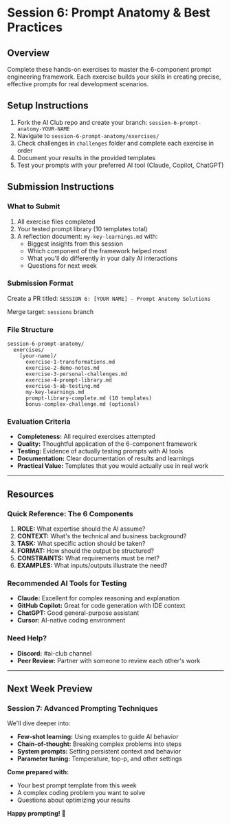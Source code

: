 # Session 6: Prompt Anatomy & Best Practices

## Overview

Complete these hands-on exercises to master the 6-component prompt engineering framework. Each exercise builds your skills in creating precise, effective prompts for real development scenarios.

## Setup Instructions

1. Fork the AI Club repo and create your branch: `session-6-prompt-anatomy-YOUR-NAME`
2. Navigate to `session-6-prompt-anatomy/exercises/`
3. Check challenges in `challenges` folder and complete each exercise in order
4. Document your results in the provided templates
5. Test your prompts with your preferred AI tool (Claude, Copilot, ChatGPT)

## Submission Instructions

### What to Submit

1. All exercise files completed
2. Your tested prompt library (10 templates total)
3. A reflection document: `my-key-learnings.md` with:
    - Biggest insights from this session
    - Which component of the framework helped most
    - What you'll do differently in your daily AI interactions
    - Questions for next week

### Submission Format

Create a PR titled: `SESSION 6: [YOUR NAME] - Prompt Anatomy Solutions`

Merge target: `sessions` branch

### File Structure

```
session-6-prompt-anatomy/
  exercises/
    [your-name]/
      exercise-1-transformations.md
      exercise-2-demo-notes.md
      exercise-3-personal-challenges.md
      exercise-4-prompt-library.md
      exercise-5-ab-testing.md
      my-key-learnings.md
      prompt-library-complete.md (10 templates)
      bonus-complex-challenge.md (optional)
```

### Evaluation Criteria

- **Completeness:** All required exercises attempted
- **Quality:** Thoughtful application of the 6-component framework
- **Testing:** Evidence of actually testing prompts with AI tools
- **Documentation:** Clear documentation of results and learnings
- **Practical Value:** Templates that you would actually use in real work

---

## Resources

### Quick Reference: The 6 Components

1. **ROLE:** What expertise should the AI assume?
2. **CONTEXT:** What's the technical and business background?
3. **TASK:** What specific action should be taken?
4. **FORMAT:** How should the output be structured?
5. **CONSTRAINTS:** What requirements must be met?
6. **EXAMPLES:** What inputs/outputs illustrate the need?

### Recommended AI Tools for Testing

- **Claude:** Excellent for complex reasoning and explanation
- **GitHub Copilot:** Great for code generation with IDE context
- **ChatGPT:** Good general-purpose assistant
- **Cursor:** AI-native coding environment

### Need Help?

- **Discord:** #ai-club channel
- **Peer Review:** Partner with someone to review each other's work

---

## Next Week Preview

### Session 7: Advanced Prompting Techniques

We'll dive deeper into:

- **Few-shot learning:** Using examples to guide AI behavior
- **Chain-of-thought:** Breaking complex problems into steps
- **System prompts:** Setting persistent context and behavior
- **Parameter tuning:** Temperature, top-p, and other settings

**Come prepared with:**

- Your best prompt template from this week
- A complex coding problem you want to solve
- Questions about optimizing your results

**Happy prompting! 🚀**